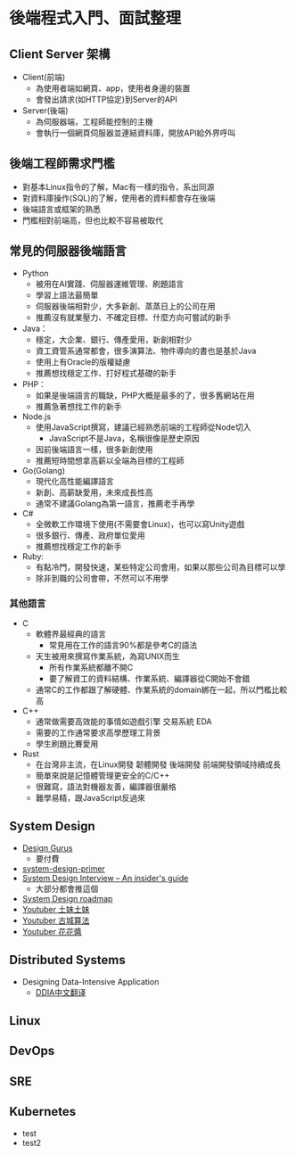 # 後端程式入門、面試整理

## Client Server 架構
* Client(前端)
    * 為使用者端如網頁、app，使用者身邊的裝置
    * 會發出請求(如HTTP協定)到Server的API
* Server(後端)
    * 為伺服器端，工程師能控制的主機
    * 會執行一個網頁伺服器並連結資料庫，開放API給外界呼叫

## 後端工程師需求門檻
* 對基本Linux指令的了解，Mac有一樣的指令，系出同源
* 對資料庫操作(SQL)的了解，使用者的資料都會存在後端
* 後端語言或框架的熟悉
* 門檻相對前端高，但也比較不容易被取代

## 常見的伺服器後端語言
* Python
    * 被用在AI實踐、伺服器運維管理、刷題語言
    * 學習上語法最簡單
    * 伺服器後端相對少，大多新創、蒸蒸日上的公司在用
    * 推薦沒有就業壓力、不確定目標、什麼方向可嘗試的新手
* Java：
    * 穩定，大企業、銀行、傳產愛用，新創相對少
    * 資工資管系通常都會，很多演算法、物件導向的書也是基於Java
    * 使用上有Oracle的版權疑慮
    * 推薦想找穩定工作、打好程式基礎的新手
* PHP：
    * 如果是後端語言的職缺，PHP大概是最多的了，很多舊網站在用
    * 推薦急著想找工作的新手
* Node.js
    * 使用JavaScript撰寫，建議已經熟悉前端的工程師從Node切入
        * JavaScript不是Java，名稱很像是歷史原因
    * 因前後端語言一樣，很多新創使用
    * 推薦短時間想拿高薪以全端為目標的工程師
* Go(Golang)
    * 現代化高性能編譯語言
    * 新創、高薪缺愛用，未來成長性高
    * 通常不建議Golang為第一語言，推薦老手再學
* C#
    * 全微軟工作環境下使用(不需要會Linux)，也可以寫Unity遊戲
    * 很多銀行、傳產、政府單位愛用
    * 推薦想找穩定工作的新手
* Ruby:
    * 有點冷門，開發快速，某些特定公司會用，如果以那些公司為目標可以學
    * 除非到職的公司會帶，不然可以不用學

### 其他語言
* C
    * 軟體界最經典的語言    
        * 常見用在工作的語言90%都是參考C的語法
    * 天生被用來撰寫作業系統，為寫UNIX而生
        * 所有作業系統都離不開C
        * 要了解資工的資料結構、作業系統、編譯器從C開始不會錯
    * 通常C的工作都跟了解硬體、作業系統的domain綁在一起，所以門檻比較高
* C++
    * 通常做需要高效能的事情如遊戲引擎 交易系統 EDA
    * 需要的工作通常要求高學歷理工背景
    * 學生刷題比賽愛用
* Rust
    * 在台灣非主流，在Linux開發 韌體開發 後端開發 前端開發領域持續成長
    * 簡單來說是記憶體管理更安全的C/C++
    * 很難寫，語法對機器友善，編譯器很嚴格
    * 難學易精，跟JavaScript反過來


## System Design
* [Design Gurus](https://www.designgurus.io/)
  * 要付費
* [system-design-primer](https://github.com/donnemartin/system-design-primer?tab=readme-ov-file#system-design-topics-start-here)
* [System Design Interview – An insider's guide](https://www.books.com.tw/products/0010903454)
  * 大部分都會推這個
* [System Design roadmap](https://roadmap.sh/system-design)
* [Youtuber 土妹土妹](https://www.youtube.com/@user-im1sg1zx1j)
* [Youtuber 古城算法](https://www.youtube.com/@user-my5in2fq5c)
* [Youtuber 花花醬](https://www.youtube.com/@HuaHuaLeetCode)

## Distributed Systems
* Designing Data-Intensive Application
  * [DDIA中文翻译](https://github.com/Vonng/ddia)
## Linux
## DevOps
## SRE
## Kubernetes
* test
* test2


